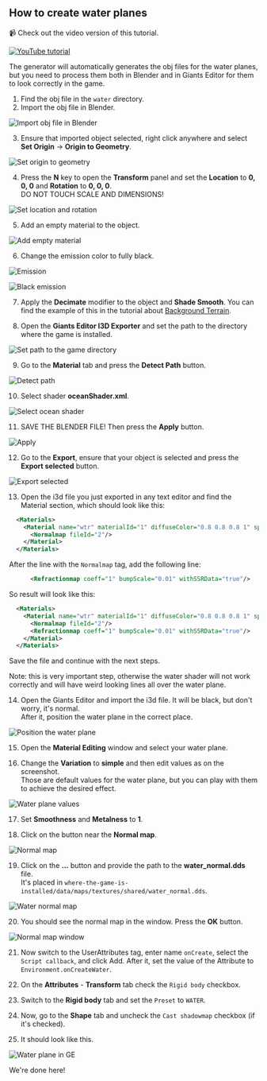 ## How to create water planes

📹 Check out the video version of this tutorial.  

[![YouTube tutorial](https://github.com/iwatkot/maps4fs/releases/download/2.0.2/ep06-play.png)](https://www.youtube.com/watch?v=lZeEZ-ce3cI)  

The generator will automatically generates the obj files for the water planes, but you need to process them both in Blender and in Giants Editor for them to look correctly in the game.

1. Find the obj file in the `water` directory.
2. Import the obj file in Blender.

![Import obj file in Blender](https://github.com/user-attachments/assets/c29c7187-2cd5-45b8-ad32-e6af85430c59)

3. Ensure that imported object selected, right click anywhere and select **Set Origin** -> **Origin to Geometry**.

![Set origin to geometry](https://github.com/user-attachments/assets/e2cf16af-5d42-449a-935a-524a70643f23)

4. Press the **N** key to open the **Transform** panel and set the **Location** to **0, 0, 0** and **Rotation** to **0, 0, 0**.  
DO NOT TOUCH SCALE AND DIMENSIONS!

![Set location and rotation](https://github.com/user-attachments/assets/5489c013-2495-47c9-b422-d0d1d5b1ef9d)

5. Add an empty material to the object.

![Add empty material](https://github.com/user-attachments/assets/5923b99f-1483-4b34-98bd-4e32ba6fec5b)

6. Change the emission color to fully black.

![Emission](https://github.com/user-attachments/assets/3e3e028e-a3d8-40ce-8a00-9bc701147fbb)

![Black emission](https://github.com/user-attachments/assets/5687df82-6fe2-405d-af02-106d8c5e554b)

7. Apply the **Decimate** modifier to the object and **Shade Smooth**. You can find the example of this in the tutorial about [Background Terrain](006_backgroundterrain.md).

8. Open the **Giants Editor I3D Exporter** and set the path to the directory where the game is installed.

![Set path to the game directory](https://github.com/user-attachments/assets/971e1e13-235e-4ff3-83f1-a3f8af977c5f)

9. Go to the **Material** tab and press the **Detect Path** button.

![Detect path](https://github.com/user-attachments/assets/63fb3970-114b-4964-9032-c7ad00c5aa55)

10. Select shader **oceanShader.xml**.

![Select ocean shader](https://github.com/user-attachments/assets/8c6ddb13-cd0d-4726-96a6-4b3f2657cb57)

11. SAVE THE BLENDER FILE! Then press the **Apply** button.

![Apply](https://github.com/user-attachments/assets/4e5c53d8-73b7-4a25-b20a-b40d58477b1d)

12. Go to the **Export**, ensure that your object is selected and press the **Export selected** button.

![Export selected](https://github.com/user-attachments/assets/ba592c54-2d33-4e5b-9fe4-d03e49268d7d)

13. Open the i3d file you just exported in any text editor and find the Material section, which should look like this:

```xml
  <Materials>
    <Material name="wtr" materialId="1" diffuseColor="0.8 0.8 0.8 1" specularColor="0.501961 1 0" customShaderId="4">
      <Normalmap fileId="2"/>
    </Material>
  </Materials>
```

After the line with the `Normalmap` tag, add the following line:

```xml
      <Refractionmap coeff="1" bumpScale="0.01" withSSRData="true"/>
```

So result will look like this:

```xml
  <Materials>
    <Material name="wtr" materialId="1" diffuseColor="0.8 0.8 0.8 1" specularColor="0.501961 1 0" customShaderId="4">
      <Normalmap fileId="2"/>
      <Refractionmap coeff="1" bumpScale="0.01" withSSRData="true"/>
    </Material>
  </Materials>
```

Save the file and continue with the next steps.  

Note: this is very important step, otherwise the water shader will not work correctly and will have weird looking lines all over the water plane.

14. Open the Giants Editor and import the i3d file. It will be black, but don't worry, it's normal.  
After it, position the water plane in the correct place.

![Position the water plane](https://github.com/user-attachments/assets/c7257060-bd83-498f-a5dc-098e675540df)

15. Open the **Material Editing** window and select your water plane.

16. Change the **Variation** to **simple** and then edit values as on the screenshot.  
Those are default values for the water plane, but you can play with them to achieve the desired effect.

![Water plane values](https://github.com/user-attachments/assets/6624878c-818d-4371-bbf9-8bb6ace6589f)

17. Set **Smoothness** and **Metalness** to **1**.

18. Click on the button near the **Normal map**.

![Normal map](https://github.com/user-attachments/assets/95adc493-983a-46ae-bd20-7d1f4e998ba7)

19. Click on the **...** button and provide the path to the **water_normal.dds** file.  
It's placed in `where-the-game-is-installed/data/maps/textures/shared/water_normal.dds`.

![Water normal map](https://github.com/user-attachments/assets/515de60b-bc1a-4843-b548-2820107435af)

20. You should see the normal map in the window. Press the **OK** button.

![Normal map window](https://github.com/user-attachments/assets/bee7955f-7f6c-4d94-978c-0ab7835b9e2b)

21. Now switch to the UserAttributes tag, enter name `onCreate`, select the `Script callback`, and click Add.
After it, set the value of the Attribute to `Environment.onCreateWater`.

22. On the **Attributes** - **Transform** tab check the `Rigid body` checkbox.  

23. Switch to the **Rigid body** tab and set the `Preset` to `WATER`.

24. Now, go to the **Shape** tab and uncheck the `Cast shadowmap` checkbox (if it's checked).

25. It should look like this.

![Water plane in GE](https://github.com/user-attachments/assets/b246cf85-b044-4ceb-bff4-9b32a753b143)

We're done here!
